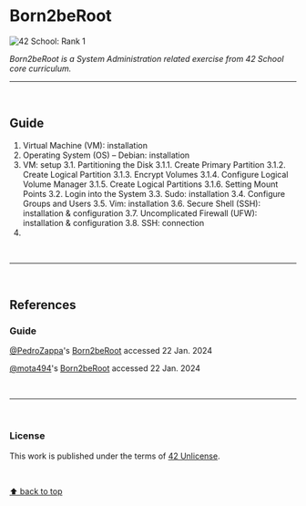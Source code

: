 # Born2beRoot
![42 School: Rank 1](https://img.shields.io/badge/42%20School-Rank%201-%2315bbbb)

_Born2beRoot is a System Administration related exercise from 42 School core curriculum._
___

</br>

## Guide

1. Virtual Machine (VM): installation
2. Operating System (OS) – Debian: installation
3. VM: setup
  3.1. Partitioning the Disk
    3.1.1. Create Primary Partition
    3.1.2. Create Logical Partition
    3.1.3. Encrypt Volumes
    3.1.4. Configure Logical Volume Manager
    3.1.5. Create Logical Partitions
    3.1.6. Setting Mount Points
  3.2. Login into the System
  3.3. Sudo: installation
  3.4. Configure Groups and Users
  3.5. Vim: installation
  3.6. Secure Shell (SSH): installation & configuration
  3.7. Uncomplicated Firewall (UFW): installation & configuration
  3.8. SSH: connection
5. 

</br>

___

</br>

## References

### Guide

[@PedroZappa](https://github.com/PedroZappa)'s [Born2beRoot](https://github.com/PedroZappa/Born2beRoot) accessed 22 Jan. 2024

[@mota494](https://github.com/mota494)'s [Born2beRoot](https://github.com/mota494/42_Born2BeRoot) accessed 22 Jan. 2024

</br>

___

</br>

### License
This work is published under the terms of [42 Unlicense](./LICENSE).

</br>

[⬆ back to top](#Born2beRoot)
